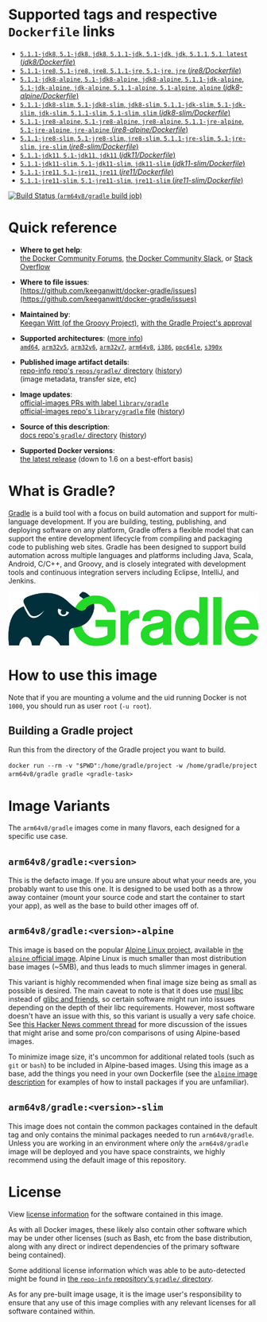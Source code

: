 <!--

********************************************************************************

WARNING:

    DO NOT EDIT "gradle/README.md"

    IT IS AUTO-GENERATED

    (from the other files in "gradle/" combined with a set of templates)

********************************************************************************

-->

# Supported tags and respective `Dockerfile` links

-	[`5.1.1-jdk8`, `5.1-jdk8`, `jdk8`, `5.1.1-jdk`, `5.1-jdk`, `jdk`, `5.1.1`, `5.1`, `latest` (*jdk8/Dockerfile*)](https://github.com/keeganwitt/docker-gradle/blob/75d45c89d0b039705fe37443ddfabcb823805dd2/jdk8/Dockerfile)
-	[`5.1.1-jre8`, `5.1-jre8`, `jre8`, `5.1.1-jre`, `5.1-jre`, `jre` (*jre8/Dockerfile*)](https://github.com/keeganwitt/docker-gradle/blob/75d45c89d0b039705fe37443ddfabcb823805dd2/jre8/Dockerfile)
-	[`5.1.1-jdk8-alpine`, `5.1-jdk8-alpine`, `jdk8-alpine`, `5.1.1-jdk-alpine`, `5.1-jdk-alpine`, `jdk-alpine`, `5.1.1-alpine`, `5.1-alpine`, `alpine` (*jdk8-alpine/Dockerfile*)](https://github.com/keeganwitt/docker-gradle/blob/75d45c89d0b039705fe37443ddfabcb823805dd2/jdk8-alpine/Dockerfile)
-	[`5.1.1-jdk8-slim`, `5.1-jdk8-slim`, `jdk8-slim`, `5.1.1-jdk-slim`, `5.1-jdk-slim`, `jdk-slim`, `5.1.1-slim`, `5.1-slim`, `slim` (*jdk8-slim/Dockerfile*)](https://github.com/keeganwitt/docker-gradle/blob/75d45c89d0b039705fe37443ddfabcb823805dd2/jdk8-slim/Dockerfile)
-	[`5.1.1-jre8-alpine`, `5.1-jre8-alpine`, `jre8-alpine`, `5.1.1-jre-alpine`, `5.1-jre-alpine`, `jre-alpine` (*jre8-alpine/Dockerfile*)](https://github.com/keeganwitt/docker-gradle/blob/75d45c89d0b039705fe37443ddfabcb823805dd2/jre8-alpine/Dockerfile)
-	[`5.1.1-jre8-slim`, `5.1-jre8-slim`, `jre8-slim`, `5.1.1-jre-slim`, `5.1-jre-slim`, `jre-slim` (*jre8-slim/Dockerfile*)](https://github.com/keeganwitt/docker-gradle/blob/75d45c89d0b039705fe37443ddfabcb823805dd2/jre8-slim/Dockerfile)
-	[`5.1.1-jdk11`, `5.1-jdk11`, `jdk11` (*jdk11/Dockerfile*)](https://github.com/keeganwitt/docker-gradle/blob/75d45c89d0b039705fe37443ddfabcb823805dd2/jdk11/Dockerfile)
-	[`5.1.1-jdk11-slim`, `5.1-jdk11-slim`, `jdk11-slim` (*jdk11-slim/Dockerfile*)](https://github.com/keeganwitt/docker-gradle/blob/75d45c89d0b039705fe37443ddfabcb823805dd2/jdk11-slim/Dockerfile)
-	[`5.1.1-jre11`, `5.1-jre11`, `jre11` (*jre11/Dockerfile*)](https://github.com/keeganwitt/docker-gradle/blob/75d45c89d0b039705fe37443ddfabcb823805dd2/jre11/Dockerfile)
-	[`5.1.1-jre11-slim`, `5.1-jre11-slim`, `jre11-slim` (*jre11-slim/Dockerfile*)](https://github.com/keeganwitt/docker-gradle/blob/75d45c89d0b039705fe37443ddfabcb823805dd2/jre11-slim/Dockerfile)

[![Build Status](https://doi-janky.infosiftr.net/job/multiarch/job/arm64v8/job/gradle/badge/icon) (`arm64v8/gradle` build job)](https://doi-janky.infosiftr.net/job/multiarch/job/arm64v8/job/gradle/)

# Quick reference

-	**Where to get help**:  
	[the Docker Community Forums](https://forums.docker.com/), [the Docker Community Slack](https://blog.docker.com/2016/11/introducing-docker-community-directory-docker-community-slack/), or [Stack Overflow](https://stackoverflow.com/search?tab=newest&q=docker)

-	**Where to file issues**:  
	[https://github.com/keeganwitt/docker-gradle/issues](https://github.com/keeganwitt/docker-gradle/issues)

-	**Maintained by**:  
	[Keegan Witt (of the Groovy Project)](https://github.com/keeganwitt/docker-gradle), [with the Gradle Project's approval](https://discuss.gradle.org/t/official-docker-images/21159/8)

-	**Supported architectures**: ([more info](https://github.com/docker-library/official-images#architectures-other-than-amd64))  
	[`amd64`](https://hub.docker.com/r/amd64/gradle/), [`arm32v5`](https://hub.docker.com/r/arm32v5/gradle/), [`arm32v6`](https://hub.docker.com/r/arm32v6/gradle/), [`arm32v7`](https://hub.docker.com/r/arm32v7/gradle/), [`arm64v8`](https://hub.docker.com/r/arm64v8/gradle/), [`i386`](https://hub.docker.com/r/i386/gradle/), [`ppc64le`](https://hub.docker.com/r/ppc64le/gradle/), [`s390x`](https://hub.docker.com/r/s390x/gradle/)

-	**Published image artifact details**:  
	[repo-info repo's `repos/gradle/` directory](https://github.com/docker-library/repo-info/blob/master/repos/gradle) ([history](https://github.com/docker-library/repo-info/commits/master/repos/gradle))  
	(image metadata, transfer size, etc)

-	**Image updates**:  
	[official-images PRs with label `library/gradle`](https://github.com/docker-library/official-images/pulls?q=label%3Alibrary%2Fgradle)  
	[official-images repo's `library/gradle` file](https://github.com/docker-library/official-images/blob/master/library/gradle) ([history](https://github.com/docker-library/official-images/commits/master/library/gradle))

-	**Source of this description**:  
	[docs repo's `gradle/` directory](https://github.com/docker-library/docs/tree/master/gradle) ([history](https://github.com/docker-library/docs/commits/master/gradle))

-	**Supported Docker versions**:  
	[the latest release](https://github.com/docker/docker-ce/releases/latest) (down to 1.6 on a best-effort basis)

# What is Gradle?

[Gradle](https://gradle.org/) is a build tool with a focus on build automation and support for multi-language development. If you are building, testing, publishing, and deploying software on any platform, Gradle offers a flexible model that can support the entire development lifecycle from compiling and packaging code to publishing web sites. Gradle has been designed to support build automation across multiple languages and platforms including Java, Scala, Android, C/C++, and Groovy, and is closely integrated with development tools and continuous integration servers including Eclipse, IntelliJ, and Jenkins.

![logo](https://raw.githubusercontent.com/docker-library/docs/c3d3ca6beed000f9ba6eabc98f3399158f520256/gradle/logo.png)

# How to use this image

Note that if you are mounting a volume and the uid running Docker is not `1000`, you should run as user `root` (`-u root`).

## Building a Gradle project

Run this from the directory of the Gradle project you want to build.

`docker run --rm -v "$PWD":/home/gradle/project -w /home/gradle/project arm64v8/gradle gradle <gradle-task>`

# Image Variants

The `arm64v8/gradle` images come in many flavors, each designed for a specific use case.

## `arm64v8/gradle:<version>`

This is the defacto image. If you are unsure about what your needs are, you probably want to use this one. It is designed to be used both as a throw away container (mount your source code and start the container to start your app), as well as the base to build other images off of.

## `arm64v8/gradle:<version>-alpine`

This image is based on the popular [Alpine Linux project](http://alpinelinux.org), available in [the `alpine` official image](https://hub.docker.com/_/alpine). Alpine Linux is much smaller than most distribution base images (~5MB), and thus leads to much slimmer images in general.

This variant is highly recommended when final image size being as small as possible is desired. The main caveat to note is that it does use [musl libc](http://www.musl-libc.org) instead of [glibc and friends](http://www.etalabs.net/compare_libcs.html), so certain software might run into issues depending on the depth of their libc requirements. However, most software doesn't have an issue with this, so this variant is usually a very safe choice. See [this Hacker News comment thread](https://news.ycombinator.com/item?id=10782897) for more discussion of the issues that might arise and some pro/con comparisons of using Alpine-based images.

To minimize image size, it's uncommon for additional related tools (such as `git` or `bash`) to be included in Alpine-based images. Using this image as a base, add the things you need in your own Dockerfile (see the [`alpine` image description](https://hub.docker.com/_/alpine/) for examples of how to install packages if you are unfamiliar).

## `arm64v8/gradle:<version>-slim`

This image does not contain the common packages contained in the default tag and only contains the minimal packages needed to run `arm64v8/gradle`. Unless you are working in an environment where *only* the `arm64v8/gradle` image will be deployed and you have space constraints, we highly recommend using the default image of this repository.

# License

View [license information](https://gradle.org/license/) for the software contained in this image.

As with all Docker images, these likely also contain other software which may be under other licenses (such as Bash, etc from the base distribution, along with any direct or indirect dependencies of the primary software being contained).

Some additional license information which was able to be auto-detected might be found in [the `repo-info` repository's `gradle/` directory](https://github.com/docker-library/repo-info/tree/master/repos/gradle).

As for any pre-built image usage, it is the image user's responsibility to ensure that any use of this image complies with any relevant licenses for all software contained within.
